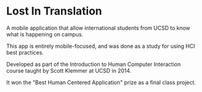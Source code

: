 Lost In Translation
====

A mobile application that allow international students from UCSD to know what is happening on campus.

This app is entirely mobile-focused, and was done as a study for using HCI best practices.

Developed as part of the Introduction to Human Computer Interaction course taught by Scott Klemmer at UCSD in 2014.

It won the "Best Human Centered Application" prize as a final class project.
